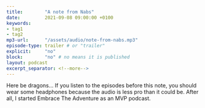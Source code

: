 ```yaml
---
title:        "A note from Nabs"
date:         2021-09-08 09:00:00 +0100
keywords:
- tag1
- tag2
mp3-url:      "/assets/audio/note-from-nabs.mp3"
episode-type: trailer # or "trailer"
explicit:     "no"
block:        "no" # no means it is published
layout: podcast
excerpt_separator: <!--more-->
---
```

Here be dragons... If you listen to the episodes before this note, you should wear some headphones because the audio is less pro than it could be. After all, I started Embrace The Adventure as an MVP podcast.